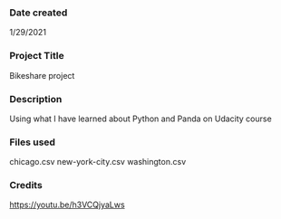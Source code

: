 ### Date created
1/29/2021

### Project Title
Bikeshare project

### Description
Using what I have learned about Python and Panda on Udacity course 

### Files used
chicago.csv
new-york-city.csv
washington.csv

### Credits
https://youtu.be/h3VCQjyaLws


